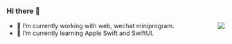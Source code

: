 ### Hi there 👋

<img align="right" src="https://github-readme-stats.vercel.app/api/top-langs/?username=zhu-hongwei&layout=compact">

- 🔭 I’m currently working with web, wechat miniprogram.
- 🌱 I’m currently learning Apple Swift and SwiftUI.
